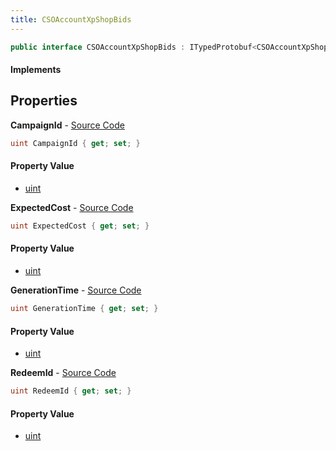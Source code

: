 ```yaml
---
title: CSOAccountXpShopBids
---
```


```csharp
public interface CSOAccountXpShopBids : ITypedProtobuf<CSOAccountXpShopBids>, INativeHandle
```

#### Implements

## Properties

**CampaignId** - [Source Code](https://github.com/swiftly-solution/swiftlys2/blob/main/managed/src/SwiftlyS2.Generated/Protobufs/Interfaces/CSOAccountXpShopBids.cs#L13)

```csharp
uint CampaignId { get; set; }
```

#### Property Value

- [uint](https://learn.microsoft.com/dotnet/api/system.uint32)

**ExpectedCost** - [Source Code](https://github.com/swiftly-solution/swiftlys2/blob/main/managed/src/SwiftlyS2.Generated/Protobufs/Interfaces/CSOAccountXpShopBids.cs#L19)

```csharp
uint ExpectedCost { get; set; }
```

#### Property Value

- [uint](https://learn.microsoft.com/dotnet/api/system.uint32)

**GenerationTime** - [Source Code](https://github.com/swiftly-solution/swiftlys2/blob/main/managed/src/SwiftlyS2.Generated/Protobufs/Interfaces/CSOAccountXpShopBids.cs#L22)

```csharp
uint GenerationTime { get; set; }
```

#### Property Value

- [uint](https://learn.microsoft.com/dotnet/api/system.uint32)

**RedeemId** - [Source Code](https://github.com/swiftly-solution/swiftlys2/blob/main/managed/src/SwiftlyS2.Generated/Protobufs/Interfaces/CSOAccountXpShopBids.cs#L16)

```csharp
uint RedeemId { get; set; }
```

#### Property Value

- [uint](https://learn.microsoft.com/dotnet/api/system.uint32)

